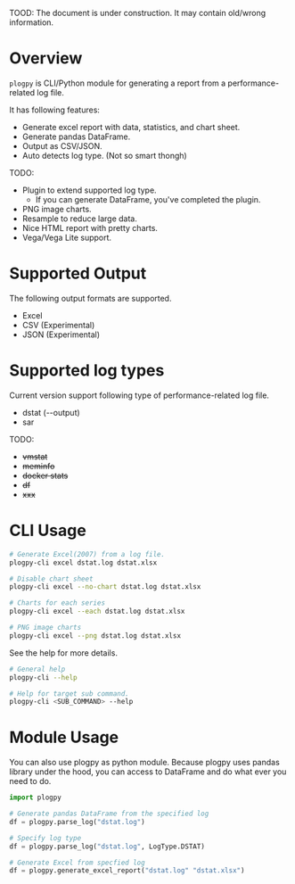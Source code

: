 TOOD: The document is under construction. It may contain old/wrong information.

# Overview 

`plogpy` is CLI/Python module for generating a report from a performance-related log file.

It has following features:

- Generate excel report with data, statistics, and chart sheet.
- Generate pandas DataFrame.
- Output as CSV/JSON.
- Auto detects log type. (Not so smart thongh)

TODO: 

- Plugin to extend supported log type.
  - If you can generate DataFrame, you've completed the plugin.
- PNG image charts.
- Resample to reduce large data.
- Nice HTML report with pretty charts.
- Vega/Vega Lite support.


# Supported Output

The following output formats are supported.

  - Excel
  - CSV (Experimental)
  - JSON (Experimental)


# Supported log types

Current version support following type of performance-related log file.

  - dstat (--output)
  - sar

TODO:

  - ~~vmstat~~
  - ~~meminfo~~
  - ~~docker stats~~
  - ~~df~~
  - ~~xxx~~


# CLI Usage

```bash
# Generate Excel(2007) from a log file.
plogpy-cli excel dstat.log dstat.xlsx

# Disable chart sheet
plogpy-cli excel --no-chart dstat.log dstat.xlsx

# Charts for each series
plogpy-cli excel --each dstat.log dstat.xlsx

# PNG image charts
plogpy-cli excel --png dstat.log dstat.xlsx
```

See the help for more details.

```bash
# General help
plogpy-cli --help

# Help for target sub command.
plogpy-cli <SUB_COMMAND> --help
```


# Module Usage

You can also use plogpy as python module.
Because plogpy uses pandas library under the hood, you can access to DataFrame
and do what ever you need to do.

```python
import plogpy

# Generate pandas DataFrame from the specified log
df = plogpy.parse_log("dstat.log")

# Specify log type
df = plogpy.parse_log("dstat.log", LogType.DSTAT)

# Generate Excel from specfied log
df = plogpy.generate_excel_report("dstat.log" "dstat.xlsx")
```